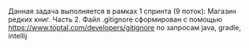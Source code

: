 Данная задача выполняется в рамках 1 спринта (9 поток):
Магазин редких книг. Часть 2.
Файл .gitignore сформирован с помощью https://www.toptal.com/developers/gitignore
по запросам java, gradle, intellij